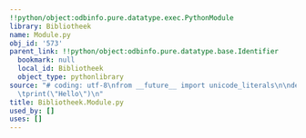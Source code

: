 ```yaml
---
!!python/object:odbinfo.pure.datatype.exec.PythonModule
library: Bibliotheek
name: Module.py
obj_id: '573'
parent_link: !!python/object:odbinfo.pure.datatype.base.Identifier
  bookmark: null
  local_id: Bibliotheek
  object_type: pythonlibrary
source: "# coding: utf-8\nfrom __future__ import unicode_literals\n\ndef script():\n\
  \tprint(\"Hello\")\n"
title: Bibliotheek.Module.py
used_by: []
uses: []
---
```

